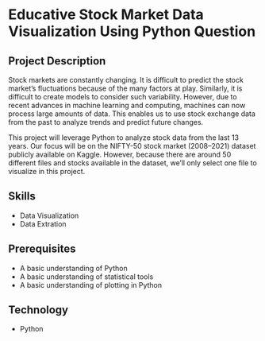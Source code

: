 # Educative Stock Market Data Visualization Using Python Question
## Project Description
Stock markets are constantly changing. It is difficult to predict the stock market’s fluctuations because of the many factors at play. Similarly, it is difficult to create models to consider such variability. However, due to recent advances in machine learning and computing, machines can now process large amounts of data. This enables us to use stock exchange data from the past to analyze trends and predict future changes.

This project will leverage Python to analyze stock data from the last 13 years. Our focus will be on the NIFTY-50 stock market (2008–2021) dataset publicly available on Kaggle. However, because there are around 50 different files and stocks available in the dataset, we’ll only select one file to visualize in this project.
## Skills
- Data Visualization
- Data Extration
## Prerequisites
- A basic understanding of Python
- A basic understanding of statistical tools
- A basic understanding of plotting in Python
## Technology
- Python
